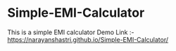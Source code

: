 # Simple-EMI-Calculator
This is a simple EMI calculator Demo Link :- https://narayanshastri.github.io/Simple-EMI-Calculator/
